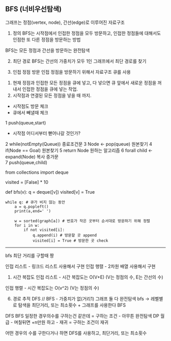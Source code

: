 ## BFS (너비우선탐색)

그래프는 정점(vertex, node), 간선(edge)로 이루어진 자료구조

1) 정의
BFS는 시작점에서 인접한 정점을 모두 방문하고, 인접한 정점들에 대해서도 인점한 또 다른 정점을 방문하는 방법

BFS는 모든 정점과 간선을 방문하는 완전탐색

2) 최단 경로
BFS는 간선의 가중치가 모두 1인 그래프에서 최단 경로를 찾기

3) 인접 정점 방문
인접 정점을 방문하기 위해서 자료구조 큐를 사용
1. 현재 정점과 인접한 모든 정점을 큐에 넣고, 다 넣으면 큐 앞에서 새로운 정점을 꺼내서 인접한 정점을 큐에 넣는 작업.
2. 시작점과 연결된 모든 정점을 넣을 때 까지.
- 시작점도 방문 체크
- 큐에서 빼낼때 체크


1 push(queue,start) 
- 시작점 어디서부터 뻗어나갈 것인가?

2 while(notEmpty(Queue)) 종료조건문
3	Node <- pop(queue) 원본찾기
4 if(Node == Goal) 		원본찾기
5	return Node  원하는 알고리즘
6 forall child <- expand(Node)	복사 증가문  
7	push(queue,child) 




from collections import deque

visited = [False] * 10

def bfs(v):
    q = deque([v])
    visited[v] = True
    
    while q: # 큐가 비지 않는 동안
        a = q.popleft()
        print(a,end=' ')

        w = sorted(graph[a]) # 번호가 작은 곳부터 순서대로 방문하기 위해 정렬
        for i in w:
            if not visited[i]:
                q.append(i) # 방문할 곳 append
                visited[i] = True # 방문한 곳 check

-----------------------------

bfs 최단 거리를 구할때 짱

인접 리스트 - 링크드 리스트 사용해서 구현
인접 행렬 - 2차원 배열 사용해서 구현

1) 시간 복잡도
인접 리스트 - 시간 복잡도는 O(V+E)
(V는 정점의 수, E는 간선의 수)

인접 행렬 - 시간 복잡도는 O(v^2)
(V는 정점의 수)

6) 경로 추적
DFS // BFS - 가중치가 없(거리1) 그래프 둘 다 완전탐색 bfs -> 레벨별로 탐색을  최단거리, 또는 최소횟수 + 그래프를 사용한다 BFS

DFS 
BFS 일정한 경우의수를 구하는건 같은데 = 구하는 조건 - 아무튼 완전탐색
DP 월급 - 며칠뒤면 +n만원 하고 - 재귀 = 구하는 조건이 재귀

어떤 경우의 수를 구한다거나 하면 DFS를 사용하고, 최단거리, 또는 최소횟수